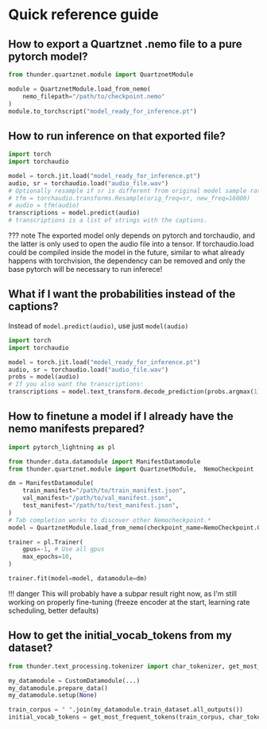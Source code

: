 # Quick reference guide

## How to export a Quartznet .nemo file to a pure pytorch model?

```py
from thunder.quartznet.module import QuartznetModule

module = QuartznetModule.load_from_nemo(
    nemo_filepath="/path/to/checkpoint.nemo"
)
module.to_torchscript("model_ready_for_inference.pt")
```


## How to run inference on that exported file?


``` python
import torch
import torchaudio

model = torch.jit.load("model_ready_for_inference.pt")
audio, sr = torchaudio.load("audio_file.wav")
# Optionally resample if sr is different from original model sample rate
# tfm = torchaudio.transforms.Resample(orig_freq=sr, new_freq=16000)
# audio = tfm(audio)
transcriptions = model.predict(audio)
# transcriptions is a list of strings with the captions.
```

??? note
    The exported model only depends on pytorch and torchaudio, and the latter is only used
    to open the audio file into a tensor. If torchaudio.load could be compiled inside the
    model in the future, similar to what already happens with torchvision, the dependency
    can be removed and only the base pytorch will be necessary to run inferece!


## What if I want the probabilities instead of the captions?

Instead of `model.predict(audio)`, use just `model(audio)`

``` python hl_lines="6"
import torch
import torchaudio

model = torch.jit.load("model_ready_for_inference.pt")
audio, sr = torchaudio.load("audio_file.wav")
probs = model(audio)
# If you also want the transcriptions:
transcriptions = model.text_transform.decode_prediction(probs.argmax(1))
```


## How to finetune a model if I already have the nemo manifests prepared?

``` python
import pytorch_lightning as pl

from thunder.data.datamodule import ManifestDatamodule
from thunder.quartznet.module import QuartznetModule,  NemoCheckpoint

dm = ManifestDatamodule(
    train_manifest="/path/to/train_manifest.json",
    val_manifest="/path/to/val_manifest.json",
    test_manifest="/path/to/test_manifest.json",
)
# Tab completion works to discover other Nemocheckpoint.*
model = QuartznetModule.load_from_nemo(checkpoint_name=NemoCheckpoint.QuartzNet5x5LS_En)

trainer = pl.Trainer(
    gpus=-1, # Use all gpus
    max_epochs=10,
)

trainer.fit(model=model, datamodule=dm)
```

!!! danger
    This will probably have a subpar result right now, as I'm still working on
    properly fine-tuning (freeze encoder at the start, learning rate scheduling,
    better defaults)


## How to get the initial_vocab_tokens from my dataset?

```python
from thunder.text_processing.tokenizer import char_tokenizer, get_most_frequent_tokens

my_datamodule = CustomDatamodule(...)
my_datamodule.prepare_data()
my_datamodule.setup(None)

train_corpus = " ".join(my_datamodule.train_dataset.all_outputs())
initial_vocab_tokens = get_most_frequent_tokens(train_corpus, char_tokenizer)
```
